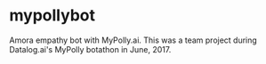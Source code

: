 # mypollybot
Amora empathy bot with MyPolly.ai. This was a team project during Datalog.ai's MyPolly botathon in June, 2017.
